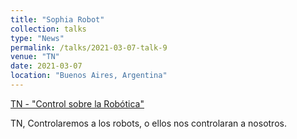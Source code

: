 ```yaml
---
title: "Sophia Robot"
collection: talks
type: "News"
permalink: /talks/2021-03-07-talk-9
venue: "TN"
date: 2021-03-07
location: "Buenos Aires, Argentina"
---
```


[TN - "Control sobre la Robótica"](https://tn.com.ar/opinion/2021/03/06/controlaremos-a-los-robots-o-ellos-nos-controlaran/)

TN, Controlaremos a los robots, o ellos nos controlaran a nosotros.



